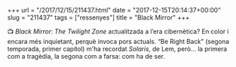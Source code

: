 +++
url = "/2017/12/15/211437.html"
date = "2017-12-15T20:14:37+00:00"
slug = "211437"
tags = ["ressenyes"]
title = "Black Mirror"
+++

📺 *Black Mirror*: *The Twilight Zone* actualitzada a l’era cibernètica? En color i encara més inquietant, perquè invoca pors actuals. “Be Right Back” (segona temporada, primer capítol) m'ha recordat *Solaris*, de Lem, però… la primera com a tragèdia, la segona com a farsa: com ha de ser.
